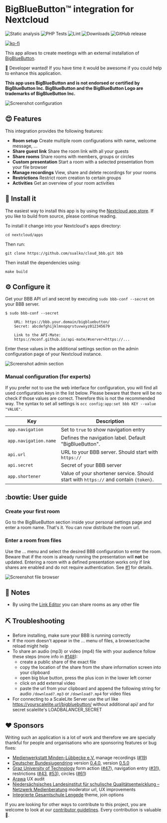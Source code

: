 # BigBlueButton™ integration for Nextcloud

![Static analysis](https://github.com/sualko/cloud_bbb/workflows/Static%20analysis/badge.svg)
![PHP Tests](https://github.com/sualko/cloud_bbb/workflows/PHP%20Tests/badge.svg)
![Lint](https://github.com/sualko/cloud_bbb/workflows/Lint/badge.svg)
![Downloads](https://img.shields.io/github/downloads/sualko/cloud_bbb/total.svg)
![GitHub release](https://img.shields.io/github/release/sualko/cloud_bbb.svg)

[![ko-fi](https://www.ko-fi.com/img/githubbutton_sm.svg)](https://ko-fi.com/sualko)

This app allows to create meetings with an external installation of [BigBlueButton](https://bigbluebutton.org).

:clap: Developer wanted! If you have time it would be awesome if you could help to enhance this application.

__This app uses BigBlueButton and is not endorsed or certified by BigBlueButton Inc. BigBlueButton and the BigBlueButton Logo are trademarks of BigBlueButton Inc.__

![Screenshot configuration](https://github.com/sualko/cloud_bbb/raw/master/docs/screenshot-configuration.png)

## :heart_eyes: Features
This integration provides the following features:

* **Room setup** Create multiple room configurations with name, welcome message, ...
* **Share guest link** Share the room link with all your guests
* **Share rooms** Share rooms with members, groups or circles
* **Custom presentation** Start a room with a selected presentation from your file browser
* **Manage recordings** View, share and delete recordings for your rooms
* **Restrictions** Restrict room creation to certain groups
* **Activities** Get an overview of your room activities

## :rocket: Install it
The easiest way to install this app is by using the [Nextcloud app store](https://apps.nextcloud.com/apps/bbb).
If you like to build from source, please continue reading.

To install it change into your Nextcloud's apps directory:

    cd nextcloud/apps

Then run:

    git clone https://github.com/sualko/cloud_bbb.git bbb

Then install the dependencies using:

    make build


## :gear: Configure it
Get your BBB API url and secret by executing `sudo bbb-conf --secret` on your
BBB server.

```
$ sudo bbb-conf --secret

    URL: https://bbb.your.domain/bigbluebutton/
    Secret: abcdefghijklmnopqrstuvwxyz012345679

    Link to the API-Mate:
    https://mconf.github.io/api-mate/#server=https://...
```

Enter these values in the additional settings section on the admin
configuration page of your Nextcloud instance.

![Screenshot admin section](https://github.com/sualko/cloud_bbb/raw/master/docs/screenshot-admin.png)

### Manual configuration (for experts)
If you prefer not to use the web interface for configuration, you will find all
used configuration keys in the list below. Please beware that there will be no
check if those values are correct. Therefore this is not the recommended way.
The syntax to set all settings is `occ config:app:set bbb KEY --value "VALUE"`.

Key                   | Description
--------------------- | ------------------------------------------------------------------------------------
`app.navigation`      | Set to `true` to show navigation entry
`app.navigation.name` | Defines the navigation label. Default "BigBlueButton".
`api.url`             | URL to your BBB server. Should start with `https://`
`api.secret`          | Secret of your BBB server
`app.shortener`       | Value of your shortener service. Should start with `https://` and contain `{token}`.


## :bowtie: User guide

### Create your first room
Go to the BigBlueButton section inside your personal settings page and enter a
room name. That's it. You can now distribute the room url.

### Enter a room from files
Use the ... menu and select the desired BBB configuration to enter the room.
Beware that if the room is already running the presentation will **not** be
updated. Entering a room with a defined presentation works only if link shares
are enabled and do not require authentication. See [#1](https://github.com/sualko/cloud_bbb/issues/1)
for details.

![Screenshot file browser](https://github.com/sualko/cloud_bbb/raw/master/docs/screenshot-file-browser.png)

## :notebook: Notes
- By using the [Link Editor](https://apps.nextcloud.com/apps/files_linkeditor)
  you can share rooms as any other file

## :pick: Troubleshooting
- Before installing, make sure your BBB is running correctly
- If the room doesn't appear in the ... menu of files, a browser/cache reload
  might help
- To share an audio (mp3) or video (mp4) file with your audience follow these steps (more info in [#148](https://github.com/sualko/cloud_bbb/issues/148#issuecomment-827338650)):
  - create a public share of the exact file
  - copy the location of the share from the share information screen into your clipboard
  - open big blue button, press the plus icon in the lower left corner
  - click on add external video
  - paste the url from your clipboard and append the following string for audio `/download?.mp3` or `/download?.mp4` for video files
- For connecting to a ScaleLite Server use the url like https://yourscalelite.url/bigbluebutton/ without additional api/ and for secret scalelite's LOADBALANCER_SECRET  

## :heart: Sponsors
Writing such an application is a lot of work and therefore we are specially
thankful for people and organisations who are sponsoring features or bug fixes:

- [Medienwerkstatt Minden-Lübbecke e.V.](https://www.medienwerkstatt.org) manage recordings ([#19])
- [Deutscher Bundesjugendring](https://www.dbjr.de) version [0.4.0], version [0.5.0]
- [Graz University of Technology](https://www.tugraz.at) form action ([#47]), navigation entry ([#31]), restrictions ([#43], [#53]), circles ([#61])
- [Arawa](https://www.arawa.fr) UX audit
- [Niedersächsisches Landesinstitut für schulische Qualitätsentwicklung – Netzwerk Medienberatung](https://nlq.niedersachsen.de/) moderator url, UX improvements
- [Integrierte Gesamtschule Lengede](http://www.igs-lengede.de/) theme, join options

If you are looking for other ways to contribute to this project, you are welcome
to look at our [contributor guidelines]. Every contribution is valuable :tada:.

[contributor guidelines]: https://github.com/sualko/cloud_bbb/blob/master/.github/contributing.md
[#19]: https://github.com/sualko/cloud_bbb/issues/19
[#47]: https://github.com/sualko/cloud_bbb/issues/47
[#31]: https://github.com/sualko/cloud_bbb/issues/31
[#43]: https://github.com/sualko/cloud_bbb/issues/43
[#53]: https://github.com/sualko/cloud_bbb/issues/53
[#61]: https://github.com/sualko/cloud_bbb/issues/61
[0.4.0]: https://github.com/sualko/cloud_bbb/releases/tag/v0.4.0
[0.5.0]: https://github.com/sualko/cloud_bbb/releases/tag/v0.5.0
